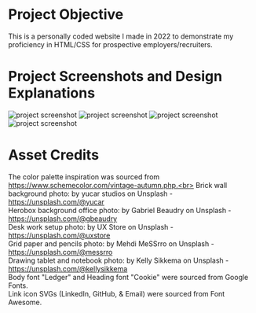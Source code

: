 # Project Objective

This is a personally coded website I made in 2022 to demonstrate my proficiency in HTML/CSS for prospective employers/recruiters.

# Project Screenshots and Design Explanations

<img src="Herobox-Screenshot.png" alt="project screenshot">
<img src="Portfolio-Box-Screenshot.png" alt="project screenshot">
<img src="Portfolio-Box-Screenshot-2.png" alt="project screenshot">
<img src="Footer-Screenshot.png" alt="project screenshot">

# Asset Credits

The color palette inspiration was sourced from https://www.schemecolor.com/vintage-autumn.php.<br>
Brick wall background photo: by yucar studios on Unsplash - https://unsplash.com/@yucar<br>
Herobox background office photo: by Gabriel Beaudry on Unsplash - https://unsplash.com/@gbeaudry<br>
Desk work setup photo: by UX Store on Unsplash - https://unsplash.com/@uxstore<br>
Grid paper and pencils photo: by Mehdi MeSSrro on Unsplash - https://unsplash.com/@messrro<br>
Drawing tablet and notebook photo: by Kelly Sikkema on Unsplash - https://unsplash.com/@kellysikkema<br>
Body font "Ledger" and Heading font "Cookie" were sourced from Google Fonts.<br>
Link icon SVGs (LinkedIn, GitHub, & Email) were sourced from Font Awesome.
